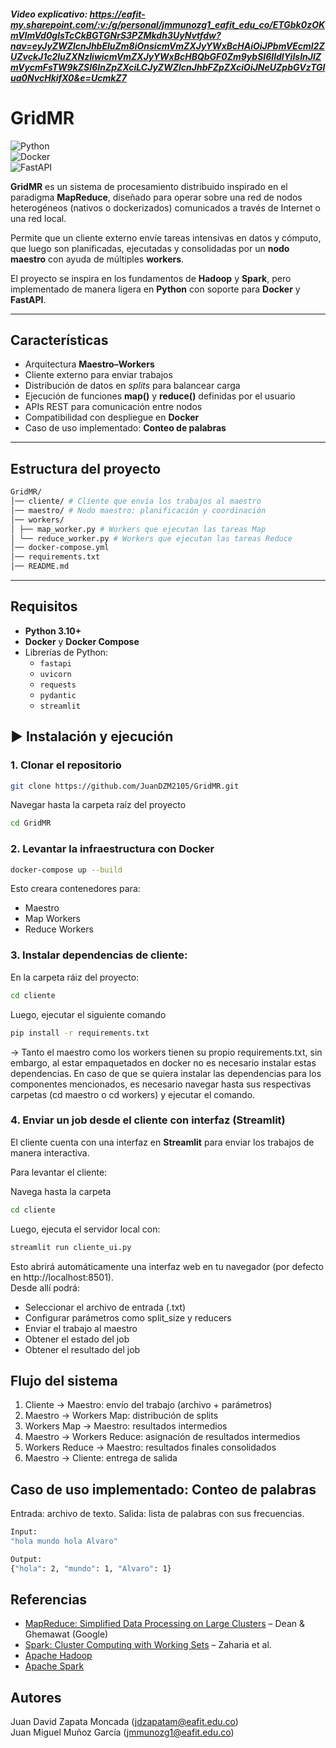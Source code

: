##### Video explicativo: https://eafit-my.sharepoint.com/:v:/g/personal/jmmunozg1_eafit_edu_co/ETGbk0zOKmVImVd0glsTcCkBGTGNrS3PZMkdh3UyNvtfdw?nav=eyJyZWZlcnJhbEluZm8iOnsicmVmZXJyYWxBcHAiOiJPbmVEcml2ZUZvckJ1c2luZXNzIiwicmVmZXJyYWxBcHBQbGF0Zm9ybSI6IldlYiIsInJlZmVycmFsTW9kZSI6InZpZXciLCJyZWZlcnJhbFZpZXciOiJNeUZpbGVzTGlua0NvcHkifX0&e=UcmkZ7

# GridMR  

![Python](https://img.shields.io/badge/Python-3.10+-blue)  
![Docker](https://img.shields.io/badge/Docker-Enabled-brightgreen)  
![FastAPI](https://img.shields.io/badge/API-FastAPI-green)  

**GridMR** es un sistema de procesamiento distribuido inspirado en el paradigma **MapReduce**, diseñado para operar sobre una red de nodos heterogéneos (nativos o dockerizados) comunicados a través de Internet o una red local.  

Permite que un cliente externo envíe tareas intensivas en datos y cómputo, que luego son planificadas, ejecutadas y consolidadas por un **nodo maestro** con ayuda de múltiples **workers**.  

El proyecto se inspira en los fundamentos de **Hadoop** y **Spark**, pero implementado de manera ligera en **Python** con soporte para **Docker** y **FastAPI**.  

---

## Características  

- Arquitectura **Maestro–Workers**  
- Cliente externo para enviar trabajos  
- Distribución de datos en *splits* para balancear carga  
- Ejecución de funciones **map()** y **reduce()** definidas por el usuario  
- APIs REST para comunicación entre nodos  
- Compatibilidad con despliegue en **Docker**  
- Caso de uso implementado: **Conteo de palabras**  

---

## Estructura del proyecto  

```bash
GridMR/  
│── cliente/ # Cliente que envía los trabajos al maestro  
│── maestro/ # Nodo maestro: planificación y coordinación  
│── workers/  
│ ├── map_worker.py # Workers que ejecutan las tareas Map  
│ └── reduce_worker.py # Workers que ejecutan las tareas Reduce  
│── docker-compose.yml  
│── requirements.txt  
│── README.md  
```

---

## Requisitos  

- **Python 3.10+**  
- **Docker** y **Docker Compose**  
- Librerías de Python:  
  - `fastapi`  
  - `uvicorn`  
  - `requests`  
  - `pydantic`
  - `streamlit`

## ▶ Instalación y ejecución  

### 1. Clonar el repositorio  
```bash
git clone https://github.com/JuanDZM2105/GridMR.git
```
Navegar hasta la carpeta raíz del proyecto
```bash
cd GridMR
```
### 2. Levantar la infraestructura con Docker
```bash
docker-compose up --build
```
Esto creara contenedores para:
- Maestro
- Map Workers
- Reduce Workers

### 3. Instalar dependencias de cliente:
En la carpeta ráiz del proyecto:
```bash
cd cliente
```
Luego, ejecutar el siguiente comando
```bash
pip install -r requirements.txt
```
-> Tanto el maestro como los workers tienen su propio requirements.txt, sin embargo, al estar empaquetados en docker no es necesario instalar estas dependencias.
En caso de que se quiera instalar las dependencias para los componentes mencionados, es necesario navegar hasta sus respectivas carpetas (cd maestro o cd workers) y ejecutar el comando.

### 4. Enviar un job desde el cliente con interfaz (Streamlit)  

El cliente cuenta con una interfaz en **Streamlit** para enviar los trabajos de manera interactiva.  

Para levantar el cliente:  

Navega hasta la carpeta
```bash
cd cliente
```
Luego, ejecuta el servidor local con:
```bash
streamlit run cliente_ui.py
```
Esto abrirá automáticamente una interfaz web en tu navegador (por defecto en http://localhost:8501).  
Desde allí podrá:  
- Seleccionar el archivo de entrada (.txt)
- Configurar parámetros como split_size y reducers
- Enviar el trabajo al maestro
- Obtener el estado del job
- Obtener el resultado del job

## Flujo del sistema

1. Cliente → Maestro: envío del trabajo (archivo + parámetros)
2. Maestro → Workers Map: distribución de splits
3. Workers Map → Maestro: resultados intermedios
4. Maestro → Workers Reduce: asignación de resultados intermedios
5. Workers Reduce → Maestro: resultados finales consolidados
6. Maestro → Cliente: entrega de salida

## Caso de uso implementado: Conteo de palabras

Entrada: archivo de texto.
Salida: lista de palabras con sus frecuencias.

```bash
Input:
"hola mundo hola Alvaro"

Output:
{"hola": 2, "mundo": 1, "Alvaro": 1}
```
## Referencias  

- [MapReduce: Simplified Data Processing on Large Clusters](https://storage.googleapis.com/gweb-research2023-media/pubtools/4449.pdf) – Dean & Ghemawat (Google)  
- [Spark: Cluster Computing with Working Sets](http://people.csail.mit.edu/matei/papers/2010/hotcloud_spark.pdf) – Zaharia et al.  
- [Apache Hadoop](https://hadoop.apache.org)  
- [Apache Spark](https://spark.apache.org)  

## Autores

Juan David Zapata Moncada (jdzapatam@eafit.edu.co)  
Juan Miguel Muñoz García (jmmunozg1@eafit.edu.co)

